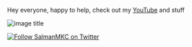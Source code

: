Hey everyone, happy to help, check out my [YouTube](https://bit.ly/salmanmkc) and stuff  
  
![image title](https://rushter.com/counter.svg)  
  
[![Follow SalmanMKC on Twitter](https://img.shields.io/twitter/follow/SalmanMKC.svg?label=Follow%20SalmanMKC%20on%20Twitter&style=social)](https://twitter.com/intent/follow?screen_name=SalmanMKC)
